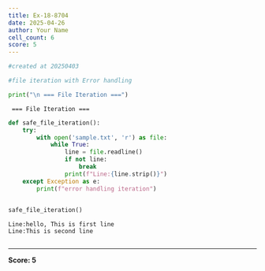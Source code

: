 ```yaml
---
title: Ex-18-8704
date: 2025-04-26
author: Your Name
cell_count: 6
score: 5
---
```


```python
#created at 20250403
```


```python
#file iteration with Error handling
```


```python
print("\n === File Iteration ===")
```

    
     === File Iteration ===



```python
def safe_file_iteration():
    try:
        with open('sample.txt', 'r') as file:
            while True:
                line = file.readline()
                if not line:
                    break
                print(f"Line:{line.strip()}")
    except Exception as e:
        print(f"error handling iteration")
        
```


```python
safe_file_iteration()
```

    Line:hello, This is first line
    Line:This is second line



```python

```


---
**Score: 5**